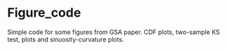 # Figure_code

Simple code for some figures from GSA paper. CDF plots, two-sample KS test, plots and sinuosity-curvature plots.
